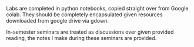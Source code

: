 Labs are completed in python notebooks, copied straight over from Google colab. They should be completely encapsulated given resources downloaded from google drive via gdown.

In-semester seminars are treated as discussions over given provided reading, the notes I make during these seminars are provided.
